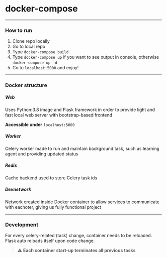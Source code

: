 # docker-compose

---

### How to run

1. Clone repo locally
2. Go to local repo
3. Type `docker-compose build`
4. Type `docker-compose up` if you want to see output in console, otherwise `docker-compose up -d`
5. Go to `localhost:5000` and enjoy!

---

### Docker structure

##### Web

Uses Python:3.8 image and Flask framework in order to provide light and fast local web server with bootstrap-based frontend

**Accessible under** `localhost:5000`

##### Worker

Celery worker made to run and maintain background task, such as learning agent and providing updated status

##### Redis

Cache backend used to store Celery task ids

##### Devnetwork

Network created inside Docker container to allow services to communicate with eachoter, giving us fully functional project

---

### Development

For every celery-related (task) change, container needs to be reloaded. Flask auto reloads itself upon code change.

> :warning: **Each container start-up terminates all previous tasks**
